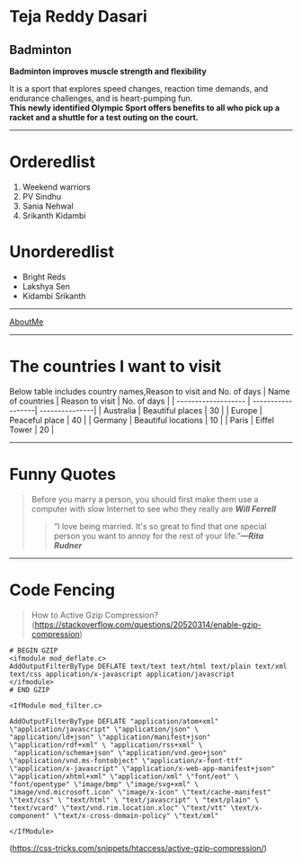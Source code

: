 # Teja Reddy Dasari
## Badminton

**Badminton improves muscle strength and flexibility**

It is a sport that explores speed changes, reaction time demands, and endurance challenges, and is heart-pumping fun.<br>**This newly identified Olympic Sport offers benefits to all who pick up a racket and a shuttle for a test outing on the court.**

----------

# Orderedlist
1. Weekend warriors
5. PV Sindhu
4. Sania Nehwal
2. Srikanth Kidambi

# Unorderedlist
- Bright Reds
- Lakshya Sen 
- Kidambi Srikanth

------------


[AboutMe](https://github.com/DasariTejaReddy/assignment2-Dasari/blob/main/WhatsApp%20Image%202023-02-01%20at%2012.23.06%20PM.jpeg)

-------

# The countries I want to visit

Below table includes country names,Reason to visit and No. of days
|    Name of countries   |   Reason to visit   |    No. of days   |
|  -------------------  |  ------------------|   ---------------|
|   Australia         |  Beautiful places   |  30    |
|   Europe            |  Peaceful place    | 40     |
|   Germany           |  Beautiful locations  | 10   |
|   Paris             |  Eiffel Tower       |  20  |

------------------

# Funny Quotes

>Before you marry a person, you should first make them use a computer with slow Internet to see who they really are ***Will Ferrell***
>>“I love being married. It's so great to find that one special person you want to annoy for the rest of your life.”***—Rita Rudner***

---------


# Code Fencing

> How to Active Gzip Compression?
(https://stackoverflow.com/questions/20520314/enable-gzip-compression)
```
# BEGIN GZIP
<ifmodule mod_deflate.c>
AddOutputFilterByType DEFLATE text/text text/html text/plain text/xml text/css application/x-javascript application/javascript
</ifmodule>
# END GZIP

<IfModule mod_filter.c>

AddOutputFilterByType DEFLATE "application/atom+xml" \"application/javascript" \"application/json" \
"application/ld+json" \"application/manifest+json" \"application/rdf+xml" \ "application/rss+xml" \
 "application/schema+json" \"application/vnd.geo+json" \"application/vnd.ms-fontobject" \"application/x-font-ttf" \"application/x-javascript" \"application/x-web-app-manifest+json" \"application/xhtml+xml" \"application/xml" \"font/eot" \ "font/opentype" \"image/bmp" \"image/svg+xml" \ "image/vnd.microsoft.icon" \"image/x-icon" \"text/cache-manifest" \"text/css" \ "text/html" \ "text/javascript" \ "text/plain" \ "text/vcard" \"text/vnd.rim.location.xloc" \"text/vtt" \text/x-component" \"text/x-cross-domain-policy" \"text/xml"

</IfModule>
```
(https://css-tricks.com/snippets/htaccess/active-gzip-compression/)






